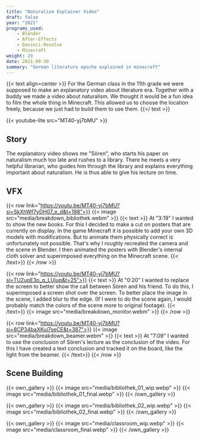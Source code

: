 ```yaml
---
title: "Naturalism Explainer Video"
draft: false
year: "2021"
programs_used:
    - Blender
    - After-Effects
    - Davinci-Resolve
    - Minecraft
weight: 20
date: 2021-09-30
summary: "German literature epoche explained in minecraft"
---
```


{{< text align=center >}}
For the German class in the 11th grade we were supposed to make an explanatory video about literature era.
Together with a buddy we made a video about naturalism.
We thought it would be a fun idea to film the whole thing in Minecraft.
This allowed us to choose the location freely, because we just had to build them to use them.
{{</ text >}}

{{< youtube-lite src="MT40-yj7bMU" >}}

## Story

The explanatory video shows me "Sören", who starts his paper on naturalism much too late and rushes to a library. There he meets a very helpful librarian, who guides him through the library and explains everything important about naturalism. He is thus able to give his lecture on time.

## VFX 

{{< row link="https://youtu.be/MT40-yj7bMU?si=SkXhWf7yDH07_e_d&t=198">}}
    {{< image src="media/breakdown_bibliothek.webm" >}}
    {{< text >}}
At "3:19" I wanted to show the new books. For this I decided to make a cut on posters that are currently on display. In the game Minecraft it is possible to add your own 3D models with modifications. But to animate them physically correct is unfortunately not possible. That's why I roughly recreated the camera and the scene in Blender. I then animated the posters with Blender's internal cloth solver and superimposed everything on the Minecraft scene.
    {{< /text>}}
{{< /row >}}

{{< row link="https://youtu.be/MT40-yj7bMU?si=TU2upE3o_q_LUjup&t=25">}}
    {{< text >}}
At "0:20" I wanted to replace the screen to better show the call between Sören and his friend. To do this, I superimposed a screen shot over the screen. To better place the image in the scene, I added blur to the edge.
(If I were to do the scene again, I would probably match the colors of the scene more to original footage).
    {{< /text>}}
    {{< image src="media/breakdown_monitor.webm" >}}
{{< /row >}}

{{< row link="https://youtu.be/MT40-yj7bMU?si=8CP34baXKui7seCE&t=387">}}
    {{< image src="media/breakdown_beamer.webm" >}}
    {{< text >}}
At "7:09" I wanted to use the conclusion of Sören's lecture as the conclusion of the video. For this I have created a text conclusion and tracked it on the board, like the light from the beamer.
    {{< /text>}}
{{< /row >}}



## Scene Building

{{< own_gallery >}}
    {{< image src="media/bibliothek_01_wip.webp" >}}
    {{< image src="media/bibliothek_01_final.webp" >}}
{{< /own_gallery >}}

{{< own_gallery >}}
    {{< image src="media/bibliothek_02_wip.webp" >}}
    {{< image src="media/bibliothek_02_final.webp" >}}
{{< /own_gallery >}}

{{< own_gallery >}}
    {{< image src="media/classroom_wip.webp" >}}
    {{< image src="media/classroom_final.webp" >}}
{{< /own_gallery >}}
